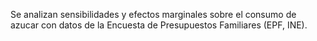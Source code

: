 Se analizan sensibilidades y efectos marginales sobre el consumo de azucar con datos de la Encuesta de Presupuestos Familiares (EPF, INE).
